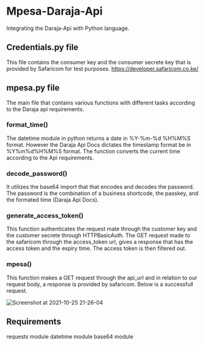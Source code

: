 # Mpesa-Daraja-Api
Integrating the Daraja-Api with Python language.

## Credentials.py file
This file contains the consumer key and the consumer secrete key that is provided by Safaricom for test purposes.
https://developer.safaricom.co.ke/

## mpesa.py file
The main file that contains various functions with different tasks
according to the Daraja api requirements.

### format_time()
The datetime module in python returns a date in %Y-%m-%d %H%M%S format.
However the Daraja Api Docs dictates the timestamp format be in %Y%m%d%H%M%S format.
The function converts the current time according to the Api requirements.

### decode_password()
It utilizes the base64 import that that encodes and decodes the password.
The password is the combination of a business shortcode, the passkey, and the formated time (Daraja Api Docs).

### generate_access_token()
This function authenticates the request mate through the customer key and the customer secrete through HTTPBasicAuth.
The GET request made to the safaricom through the access_token url, gives a response that has the access token and the expiry time.
The access token is then filtered out.

### mpesa()
This function makes a GET request through the api_url and in relation to our request body, a response is provided by safaricom.
Below is a successfull request.

![Screenshot at 2021-10-25 21-26-04](https://user-images.githubusercontent.com/78966128/138972862-2ac78448-de8c-463a-86b8-de4c321feece.png)

## Requirements
requests module
datetime module
base64 module

